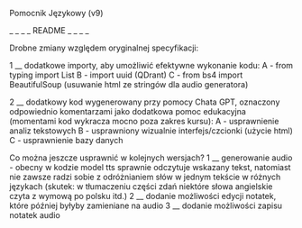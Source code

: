 Pomocnik Językowy (v9)

_ _ _ _  README _ _ _ _   

Drobne zmiany względem oryginalnej specyfikacji: 

1 __ dodatkowe importy, aby umożliwić efektywne wykonanie kodu: 
    A - from typing import List 
    B - import uuid (QDrant)
    C - from bs4 import BeautifulSoup (usuwanie html ze stringów dla audio generatora)

2 __ dodatkowy kod wygenerowany przy pomocy Chata GPT, oznaczony odpowiednio komentarzami
jako dodatkowa pomoc edukacyjna (momentami kod wykracza mocno poza zakres kursu):
    A - usprawnienie analiz tekstowych
    B - usprawniony wizualnie interfejs/czcionki (użycie html)
    C - usprawnienie bazy danych 

Co można jeszcze usprawnić w kolejnych wersjach?
1 __ generowanie audio - obecny w kodzie model tts sprawnie odczytuje wskazany tekst,
natomiast nie zawsze radzi sobie z odróżnianiem słów w jednym tekście w różnych językach 
(skutek: w tłumaczeniu części zdań niektóre słowa angielskie czyta z wymową po polsku itd.)
2 __ dodanie możliwości edycji notatek, które później byłyby zamieniane na audio
3 __ dodanie możliwości zapisu notatek audio 
   